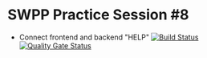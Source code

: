 # SWPP Practice Session #8
- Connect frontend and backend
"HELP"
[![Build
           Status](https://travis-ci.com/swsnu/swppfall2022-team19.svg?branch=main)](https://travis-ci.com/swsnu/swppfall2022-team19)
[![Quality Gate
           Status](https://sonarcloud.io/api/project_badges/measure?project=swsnu_swppfall2022-team19&metric=alert_status)](https://sonarcloud.io/dashboard?id=swsnu_swppfall2022-team19)